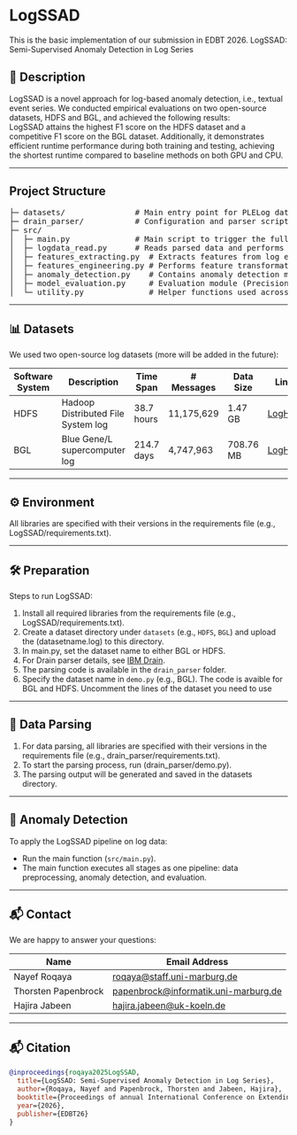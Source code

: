 # **LogSSAD**
This is the basic implementation of our submission in EDBT 2026. LogSSAD: Semi-Supervised Anomaly Detection in Log Series

## 📌 Description
LogSSAD is a novel approach for log-based anomaly detection, i.e., textual event series. We conducted empirical evaluations on two open-source datasets, HDFS and BGL, and achieved the following results:  
LogSSAD attains the highest F1 score on the HDFS dataset and a competitive F1 score on the BGL dataset. Additionally, it demonstrates efficient runtime performance during both training and testing, achieving the shortest runtime compared to baseline methods on both GPU and CPU.

---

## Project Structure
<pre>
├─ datasets/               # Main entry point for PLELog datasets  
├─ drain_parser/           # Configuration and parser scripts for Drain  
├─ src/  
│  ├─ main.py              # Main script to trigger the full pipeline  
│  ├─ logdata_read.py      # Reads parsed data and performs cleaning and column selection  
│  ├─ features_extracting.py  # Extracts features from log events  
│  ├─ features_engineering.py # Performs feature transformation  
│  ├─ anomaly_detection.py    # Contains anomaly detection modules  
│  ├─ model_evaluation.py     # Evaluation module (Precision, Recall, F1-score, etc.)  
│  └─ utility.py              # Helper functions used across different stages  
</pre>   
---

## 📊 Datasets
We used two open-source log datasets (more will be added in the future):

| Software System | Description                          | Time Span  | # Messages   | Data Size | Link |
|-----------------|--------------------------------------|------------|--------------|-----------|------|
| HDFS            | Hadoop Distributed File System log   | 38.7 hours | 11,175,629   | 1.47 GB   | [LogHub](https://github.com/logpai/loghub) |
| BGL             | Blue Gene/L supercomputer log        | 214.7 days | 4,747,963    | 708.76 MB | [LogHub](https://github.com/logpai/loghub)  |

---

## ⚙️ Environment
All libraries are specified with their versions in the requirements file (e.g., LogSSAD/requirements.txt).

---

## 🛠️ Preparation
Steps to run LogSSAD:

1. Install all required libraries from the requirements file (e.g., LogSSAD/requirements.txt).
2. Create a dataset directory under `datasets` (e.g., `HDFS`, `BGL`) and upload the (datasetname.log) to this directory.
3. In main.py, set the dataset name to either BGL or HDFS.
4. For Drain parser details, see [IBM Drain](https://github.com/logpai/logparser/tree/main/logparser/Drain).
5. The parsing code is available in the `drain_parser` folder.
6. Specify the dataset name in `demo.py` (e.g., BGL). The code is avaible for BGL and HDFS. Uncomment the lines of the dataset you need to use

---

## 📌 Data Parsing
1. For data parsing, all libraries are specified with their versions in the requirements file (e.g., drain_parser/requirements.txt). 
2. To start the parsing process, run (drain_parser/demo.py). 
3. The parsing output will be generated and saved in the datasets directory.

---

## 🚨 Anomaly Detection 
To apply the LogSSAD pipeline on log data:
* Run the main function (`src/main.py`).
* The main function executes all stages as one pipeline: data preprocessing, anomaly detection, and evaluation.

---

## 📬 Contact
We are happy to answer your questions:   

| Name               | Email Address                             |
|--------------------|-------------------------------------------|
| Nayef Roqaya       | roqaya@staff.uni-marburg.de               |
| Thorsten Papenbrock| papenbrock@informatik.uni-marburg.de      |
| Hajira Jabeen      | hajira.jabeen@uk-koeln.de                 |

---

## 📬 Citation
```bibtex
@inproceedings{roqaya2025LogSSAD,
  title={LogSSAD: Semi-Supervised Anomaly Detection in Log Series},
  author={Roqaya, Nayef and Papenbrock, Thorsten and Jabeen, Hajira},
  booktitle={Proceedings of annual International Conference on Extending Database Technology (EDBT)},
  year={2026},
  publisher={EDBT26}
}
